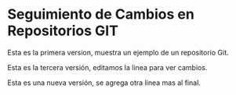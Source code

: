# Seguimiento de Cambios en Repositorios GIT

Esta es la primera version, muestra un ejemplo de un repositorio Git.

Esta es la tercera versión, editamos la linea para ver cambios.

Esta es una nueva versión, se agrega otra linea mas al final.

